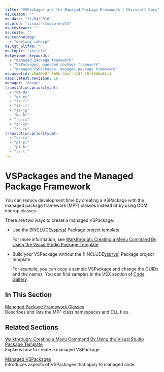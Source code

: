 ```yaml
---
title: "VSPackages and the Managed Package Framework | Microsoft Docs"
ms.custom: ""
ms.date: "11/04/2016"
ms.prod: "visual-studio-dev14"
ms.reviewer: ""
ms.suite: ""
ms.technology: 
  - "devlang-csharp"
ms.tgt_pltfrm: ""
ms.topic: "article"
helpviewer_keywords: 
  - "managed package framework"
  - "VSPackages, managed package framework"
  - "managed VSPackages, managed package framework"
ms.assetid: e8d80e0f-6b5b-4baf-a7df-59fd808c60cd
caps.latest.revision: 16
manager: "douge"
translation.priority.ht: 
  - "de-de"
  - "es-es"
  - "fr-fr"
  - "it-it"
  - "ja-jp"
  - "ko-kr"
  - "ru-ru"
  - "zh-cn"
  - "zh-tw"
translation.priority.mt: 
  - "cs-cz"
  - "pl-pl"
  - "pt-br"
  - "tr-tr"
---
```

# VSPackages and the Managed Package Framework
You can reduce development time by creating a VSPackage with the managed package framework (MPF) classes instead of by using COM interop classes.  
  
 There are two ways to create a managed VSPackage:  
  
-   Use the [!INCLUDE[vsprvs](../code-quality/includes/vsprvs_md.md)] Package project template  
  
     For more information, see [Walkthrough: Creating a Menu Command By Using the Visual Studio Package Template](http://msdn.microsoft.com/en-us/Library/1985fa7d-aad4-4866-b356-a125b6a246de).  
  
-   Build your VSPackage without the [!INCLUDE[vsprvs](../code-quality/includes/vsprvs_md.md)] Package project template  
  
     For example, you can copy a sample VSPackage and change the GUIDs and the names. You can find samples in the VSX section of [Code Gallery](http://code.msdn.microsoft.com/vsx/).  
  
## In This Section  
 [Managed Package Framework Classes](../misc/managed-package-framework-classes.md)  
 Describes and lists the MPF class namespaces and DLL files.  
  
## Related Sections  
 [Walkthrough: Creating a Menu Command By Using the Visual Studio Package Template](http://msdn.microsoft.com/en-us/Library/1985fa7d-aad4-4866-b356-a125b6a246de)  
 Explains how to create a managed VSPackage.  
  
 [Managed VSPackages](../misc/managed-vspackages.md)  
 Introduces aspects of VSPackages that apply to managed code.